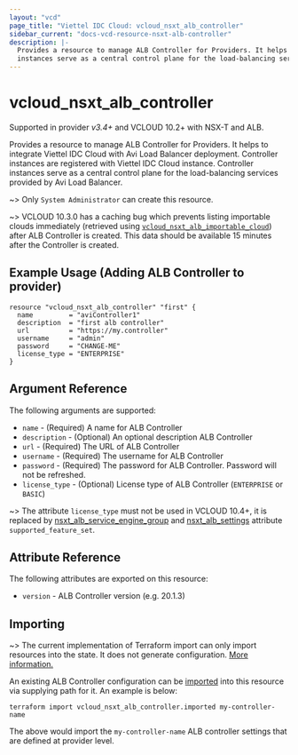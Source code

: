 ```yaml
---
layout: "vcd"
page_title: "Viettel IDC Cloud: vcloud_nsxt_alb_controller"
sidebar_current: "docs-vcd-resource-nsxt-alb-controller"
description: |-
  Provides a resource to manage ALB Controller for Providers. It helps to integrate Viettel IDC Cloud with Avi Load Balancer deployment. Controller instances are registered with Viettel IDC Cloud instance. Controller
  instances serve as a central control plane for the load-balancing services provided by Avi Load Balancer.
---
```


# vcloud\_nsxt\_alb\_controller

Supported in provider *v3.4+* and VCLOUD 10.2+ with NSX-T and ALB.

Provides a resource to manage ALB Controller for Providers. It helps to integrate Viettel IDC Cloud with Avi 
Load Balancer deployment. Controller instances are registered with Viettel IDC Cloud instance. Controller
instances serve as a central control plane for the load-balancing services provided by Avi Load Balancer.

~> Only `System Administrator` can create this resource.

~> VCLOUD 10.3.0 has a caching bug which prevents listing importable clouds immediately (retrieved using
[`vcloud_nsxt_alb_importable_cloud`](/providers/viettelidc-provider/vcloud/latest/docs/data-sources/nsxt_alb_importable_cloud)) after ALB
Controller is created. This data should be available 15 minutes after the Controller is created.

## Example Usage (Adding ALB Controller to provider)

```hcl
resource "vcloud_nsxt_alb_controller" "first" {
  name         = "aviController1"
  description  = "first alb controller"
  url          = "https://my.controller"
  username     = "admin"
  password     = "CHANGE-ME"
  license_type = "ENTERPRISE"
}
```

## Argument Reference

The following arguments are supported:

* `name` - (Required) A name for ALB Controller
* `description` - (Optional) An optional description ALB Controller
* `url` - (Required) The URL of ALB Controller
* `username` - (Required) The username for ALB Controller
* `password` - (Required) The password for ALB Controller. Password will not be refreshed.
* `license_type` - (Optional) License type of ALB Controller (`ENTERPRISE` or `BASIC`)

~> The attribute `license_type` must not be used in VCLOUD 10.4+, it is replaced by [nsxt_alb_service_engine_group](/providers/viettelidc-provider/vcloud/latest/docs/resources/nsxt_alb_service_engine_group) and [nsxt_alb_settings](/providers/viettelidc-provider/vcloud/latest/docs/resources/nsxt_alb_settings) attribute `supported_feature_set`.

## Attribute Reference

The following attributes are exported on this resource:

* `version` - ALB Controller version (e.g. 20.1.3)


## Importing

~> The current implementation of Terraform import can only import resources into the state.
It does not generate configuration. [More information.](https://www.terraform.io/docs/import/)

An existing ALB Controller configuration can be [imported][docs-import] into this resource
via supplying path for it. An example is below:

[docs-import]: https://www.terraform.io/docs/import/

```
terraform import vcloud_nsxt_alb_controller.imported my-controller-name
```

The above would import the `my-controller-name` ALB controller settings that are defined at provider level.
